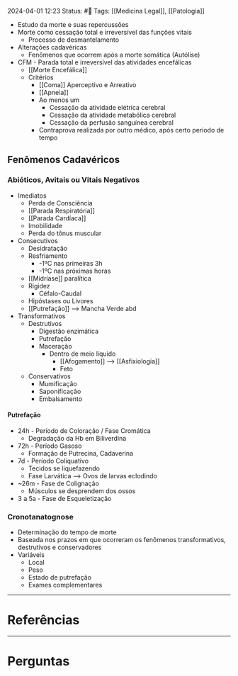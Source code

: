 2024-04-01 12:23
Status: #🌱 
Tags: [[Medicina Legal]], [[Patologia]]
<br/>
- Estudo da morte e suas repercussões
- Morte como cessação total e irreversível das funções vitais
	- Processo de desmantelamento
- Alterações cadavéricas
	- Fenômenos que ocorrem após a morte somática (Autólise)
- CFM - Parada total e irreversível das atividades encefálicas
	- [[Morte Encefálica]]
	- Critérios
		- [[Coma]] Aperceptivo e Arreativo
		- [[Apneia]]
		- Ao menos um
			- Cessação da atividade elétrica cerebral
			- Cessação da atividade metabólica cerebral
			- Cessação da perfusão sanguínea cerebral
		- Contraprova realizada por outro médico, após certo período de tempo
## Fenômenos Cadavéricos
### Abióticos, Avitais ou Vitais Negativos
- Imediatos
	- Perda de Consciência
	- [[Parada Respiratória]]
	- [[Parada Cardíaca]]
	- Imobilidade
	- Perda do tônus muscular
- Consecutivos
	- Desidratação
	- Resfriamento
		- -1ºC nas primeiras 3h
		- -1ºC nas próximas horas
	- [[Midríase]] paralítica
	- Rigidez
		- Céfalo-Caudal
	- Hipóstases ou Livores
	- [[Putrefação]] --> Mancha Verde abd
- Transformativos
	- Destrutivos
		- Digestão enzimática
		- Putrefação
		- Maceração
			- Dentro de meio líquido
				- [[Afogamento]] --> [[Asfixiologia]]
				- Feto
	- Conservativos
		- Mumificação
		- Saponificação
		- Embalsamento
#### Putrefação
- 24h - Período de Coloração / Fase Cromática
	- Degradação da Hb em Biliverdina
- 72h - Período Gasoso
	- Formação de Putrecina, Cadaverina
- 7d - Período Coliquativo
	- Tecidos se liquefazendo
	- Fase Larvática --> Ovos de larvas eclodindo
- ~26m - Fase de Colignação
	- Músculos se desprendem dos ossos
- 3 a 5a - Fase de Esqueletização
### Cronotanatognose
- Determinação do tempo de morte
- Baseada nos prazos em que ocorreram os fenômenos transformativos, destrutivos e conservadores
- Variáveis
	- Local
	- Peso
	- Estado de putrefação
	- Exames complementares
____
# Referências
---
# Perguntas

